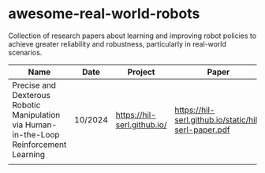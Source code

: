 # awesome-real-world-robots
Collection of research papers about learning and improving robot policies to achieve greater reliability and robustness, particularly in real-world scenarios.

| **Name**                                                                                | **Date** | **Project**                 | **Paper**                                            | **Code**                                  |
|-----------------------------------------------------------------------------------------|----------|-----------------------------|------------------------------------------------------|-------------------------------------------|
| Precise and Dexterous Robotic Manipulation via Human-in-the-Loop Reinforcement Learning | 10/2024  | https://hil-serl.github.io/ | https://hil-serl.github.io/static/hil-serl-paper.pdf | https://github.com/rail-berkeley/hil-serl |
|                                                                                         |          |                             |                                                      |                                           |
